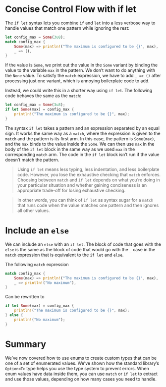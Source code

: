 # Concise Control Flow with if let
The `if let` syntax lets you combine `if` and `let` into a less verbose way to handle values that match one pattern while ignoring the rest:
```rust
let config_max = Some(3u8);
match config_max {
    Some(max) => println!("The maximum is configured to be {}", max),
    _ => (),
}
```
If the value is `Some`, we print out the value in the `Some` variant by binding the value to the variable `max` in the pattern. We don’t want to do anything with the `None` value. To satisfy the `match` expression, we have to add `_ => ()` after processing just one variant, which is annoying boilerplate code to add.

Instead, we could write this in a shorter way using `if let`. The following code behaves the same as the `match`:
```rust
let config_max = Some(3u8);
if let Some(max) = config_max {
    println!("The maximum is configured to be {}", max);
}
```
The syntax `if let` takes a pattern and an expression separated by an equal sign. It works the same way as a `match`, where the expression is given to the `match` and the pattern is its first arm. In this case, the pattern is `Some(max)`, and the `max` binds to the value inside the `Some`. We can then use `max` in the body of the `if let` block in the same way as we used `max` in the corresponding `match` arm. The code in the `if let` block isn’t run if the value doesn’t match the pattern.

> Using `if let` means less typing, less indentation, and less boilerplate code. However, you lose the exhaustive checking that `match` enforces. Choosing between `match` and `if let` depends on what you’re doing in your particular situation and whether gaining conciseness is an appropriate trade-off for losing exhaustive checking.

> In other words, you can think of `if let` as syntax sugar for a `match` that runs code when the value matches one pattern and then ignores all other values.

# Include an `else`
We can include an `else` with an `if let`. The block of code that goes with the `else` is the same as the block of code that would go with the `_` case in the `match` expression that is equivalent to the `if let` and `else`.

The following `match` expression
```rust
match config_max {
    Some(max) => println!("The maximum is configured to be {}", max),
    _ => println!("No maximum"),
}
```
Can be rewritten to
```rust
if let Some(max) = config_max {
    println!("The maximum is configured to be {}", max);
} else {
    println!("No maximum");
}
```

# Summary
We’ve now covered how to use enums to create custom types that can be one of a set of enumerated values. We’ve shown how the standard library’s `Option<T>` type helps you use the type system to prevent errors. When enum values have data inside them, you can use `match` or `if let` to extract and use those values, depending on how many cases you need to handle.